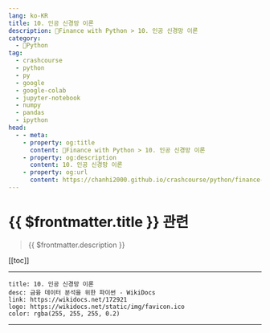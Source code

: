 ```yaml
---
lang: ko-KR
title: 10. 인공 신경망 이론
description: 🐍Finance with Python > 10. 인공 신경망 이론
category:
  - 🐍Python
tag: 
  - crashcourse
  - python
  - py
  - google
  - google-colab
  - jupyter-notebook
  - numpy
  - pandas
  - ipython
head:
  - - meta:
    - property: og:title
      content: 🐍Finance with Python > 10. 인공 신경망 이론
    - property: og:description
      content: 10. 인공 신경망 이론
    - property: og:url
      content: https://chanhi2000.github.io/crashcourse/python/finance-w-python/10.html
---
```


# {{ $frontmatter.title }} 관련

> {{ $frontmatter.description }}

[[toc]]

---

```component VPCard
title: 10. 인공 신경망 이론
desc: 금융 데이터 분석을 위한 파이썬 - WikiDocs
link: https://wikidocs.net/172921
logo: https://wikidocs.net/static/img/favicon.ico
color: rgba(255, 255, 255, 0.2)
```

---

<TagLinks />